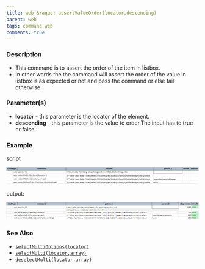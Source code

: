 ```yaml
---
title: web &raquo; assertValueOrder(locator,descending)
parent: web
tags: command web
comments: true
---
```


### Description

*   This command is to assert the order of the item in listbox.
*   In other words the  the command will assert the order of the value in listbox is as expected or not and pass the command or else fail otherwise.

### Parameter(s)

- **locator** - this parameter is the locator of the element.
- **descending** - this parameter is the value to order.The input has to true or false.

### Example

script

![](image/assertValueOrder_01.png)

output:

![](image/assertValueOrder_02.png)

### See Also

*   [`selectMultiOptions(locator)`](selectMultiOptions(locator).html)
*   [`selectMulti(locator,array)`](selectMulti(locator,array).html)
*   [`deselectMulti(locator,array)`](deselectMulti(locator,array).html)
